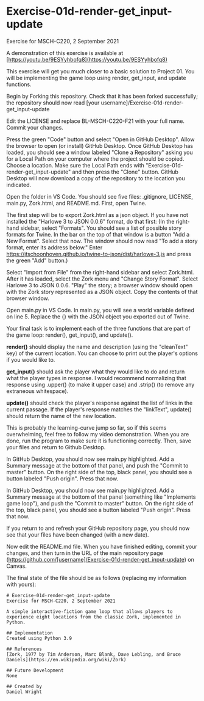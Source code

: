 # Exercise-01d-render-get_input-update
Exercise for MSCH-C220, 2 September 2021

A demonstration of this exercise is available at [https://youtu.be/9ESYyhbofq8](https://youtu.be/9ESYyhbofq8)

This exercise will get you much closer to a basic solution to Project 01. You will be implementing the game loop using render, get_input, and update functions.

Begin by Forking this repository. Check that it has been forked successfully; the repository should now read [your username]/Exercise-01d-render-get_input-update

Edit the LICENSE and replace BL-MSCH-C220-F21 with your full name. Commit your changes.

Press the green "Code" button and select "Open in GitHub Desktop". Allow the browser to open (or install) GitHub Desktop. Once GitHub Desktop has loaded, you should see a window labeled "Clone a Repository" asking you for a Local Path on your computer where the project should be copied. Choose a location. Make sure the Local Path ends with "Exercise-01d-render-get_input-update" and then press the "Clone" button. GitHub Desktop will now download a copy of the repository to the location you indicated.

Open the folder in VS Code. You should see five files: .gitignore, LICENSE, main.py, Zork.html, and README.md. First, open Twine.

The first step will be to export Zork.html as a json object. If you have not installed the "Harlowe 3 to JSON 0.0.6" format, do that first: (In the right-hand sidebar, select "Formats". You should see a list of possible story formats for Twine. In the bar on the top of that window is a button "Add a New Format". Select that now. The window should now read "To add a story format, enter its address below." Enter https://jtschoonhoven.github.io/twine-to-json/dist/harlowe-3.js and press the green "Add" button.)

Select "Import from File" from the right-hand sidebar and select Zork.html. After it has loaded, select the Zork menu and "Change Story Format". Select Harlowe 3 to JSON 0.0.6. "Play" the story; a browser window should open with the Zork story represented as a JSON object. Copy the contents of that browser window. 

Open main.py in VS Code. In main.py, you will see a world variable defined on line 5. Replace the {} with the JSON object you exported out of Twine.

Your final task is to implement each of the three functions that are part of the game loop: render(), get_input(), and update().

**render()** should display the name and description (using the "cleanText" key) of the current location. You can choose to print out the player's options if you would like to.

**get_input()** should ask the player what they would like to do and return what the player types in response. I would recommend normalizing that response using .upper() (to make it upper case) and .strip() (to remove any extraneous whitespace).

**update()** should check the player's response against the list of links in the current passage. If the player's response matches the "linkText", update() should return the name of the new location.

This is probably the learning-curve jump so far, so if this seems overwhelming, feel free to follow my video demonstration. When you are  done, run the program to make sure it is functioning correctly. Then, save your files and return to Github Desktop.

In GitHub Desktop, you should now see main.py highlighted. Add a Summary message at the bottom of that panel, and push the "Commit to master" button. On the right side of the top, black panel, you should see a button labeled "Push origin". Press that now.

In GitHub Desktop, you should now see main.py highlighted. Add a Summary message at the bottom of that panel (something like "Implements game loop"), and push the "Commit to master" button. On the right side of the top, black panel, you should see a button labeled "Push origin". Press that now.

If you return to and refresh your GitHub repository page, you should now see that your files have been changed (with a new date).

Now edit the README.md file. When you have finished editing, commit your changes, and then turn in the URL of the main repository page (https://github.com/[username]/Exercise-01d-render-get_input-update) on Canvas.

The final state of the file should be as follows (replacing my information with yours):
```
# Exercise-01d-render-get_input-update
Exercise for MSCH-C220, 2 September 2021

A simple interactive-fiction game loop that allows players to experience eight locations from the classic Zork, implemented in Python.

## Implementation
Created using Python 3.9

## References
[Zork, 1977 by Tim Anderson, Marc Blank, Dave Lebling, and Bruce Daniels](https://en.wikipedia.org/wiki/Zork)

## Future Development
None

## Created by
Daniel Wright
```
